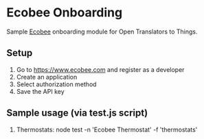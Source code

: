 # Ecobee Onboarding
Sample [Ecobee](https://www.ecobee.com) onboarding module for Open Translators to Things. 

## Setup
1. Go to https://www.ecobee.com and register as a developer
2. Create an application
3. Select authorization method
4. Save the API key

## Sample usage (via test.js script)
1. Thermostats: node test -n 'Ecobee Thermostat' -f 'thermostats'
